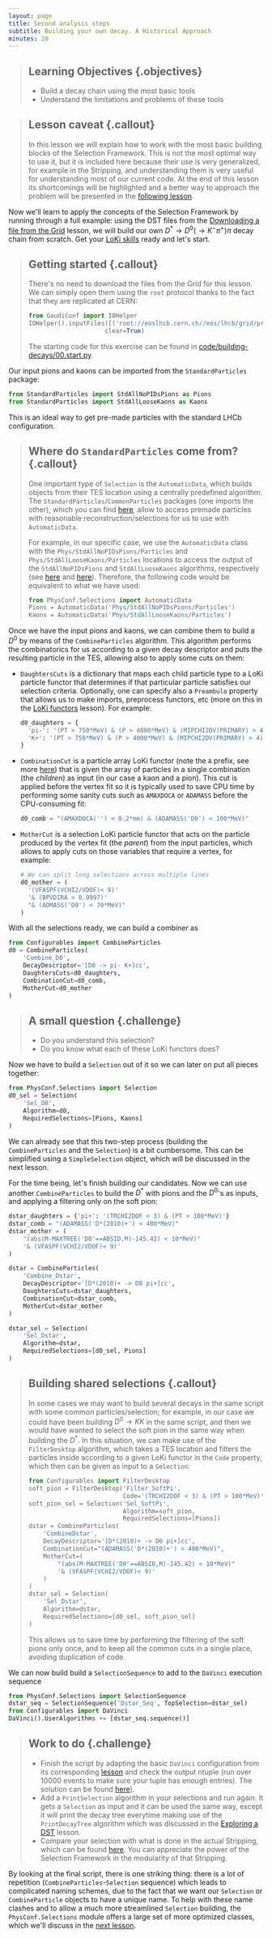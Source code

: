 ```yaml
---
layout: page
title: Second analysis steps
subtitle: Building your own decay. A Historical Approach
minutes: 20
---
```


> ## Learning Objectives {.objectives}
>
> * Build a decay chain using the most basic tools
> * Understand the limitations and problems of these tools

> ## Lesson caveat {.callout}
> In this lesson we will explain how to work with the most basic building blocks of the Selection Framework.
> This is not the most optimal way to use it, but it is included here because their use is very generalized, for example in the Stripping, and understanding them is very useful for understanding most of our current code.
> At the end of this lesson its shortcomings will be highlighted and a better way to approach the problem will be presented in the [following lesson](building-decays-part2.html).
>

Now we'll learn to apply the concepts of the Selection Framework by running through a full example:
using the DST files from the [Downloading a file from the Grid](http://lhcb.github.io/first-analysis-steps/files-from-grid.html) lesson, we will build our own $D^\ast\rightarrow D^0(\rightarrow K^{-} \pi^{+}) \pi$ decay chain from scratch.
Get your [LoKi skills](https://lhcb.github.io/first-analysis-steps/06-loki-functors.html) ready and let's start.

> ## Getting started {.callout}
> There's no need to download the files from the Grid for this lesson.
> We can simply open them using the `root` protocol thanks to the fact that they are replicated at CERN:
>
>```python
>from GaudiConf import IOHelper
>IOHelper().inputFiles([('root://eoslhcb.cern.ch//eos/lhcb/grid/prod/lhcb/MC/2012/ALLSTREAMS.DST/00035742/0000/00035742_00000001_1.allstreams.dst')],
>                      clear=True)
>```
> 
> The starting code for this exercise can be found in [code/building-decays/00.start.py](code/building-decays/00.start.py).

Our input pions and kaons can be imported from the `StandardParticles` package:

```python
from StandardParticles import StdAllNoPIDsPions as Pions
from StandardParticles import StdAllLooseKaons as Kaons
```

This is an ideal way to get pre-made particles with the standard LHCb configuration.

> ## Where do `StandardParticles` come from? {.callout}
> 
> One important type of `Selection` is the `AutomaticData`, which builds objects from their TES location using a centrally predefined algorithm.
> The `StandardParticles`/`CommonParticles` packages (one imports the other), which you can find [here](https://gitlab.cern.ch/lhcb/Phys/tree/master/Phys/CommonParticles), allow to access premade particles with reasonable reconstruction/selections for us to use with `AutomaticData`.
>
> For example, in our specific case, we use the `AutomaticData` class with the `Phys/StdAllNoPIDsPions/Particles` and `Phys/StdAllLooseKaons/Particles` locations to access the output of the `StdAllNoPIDsPions` and `StdAllLooseKaons` algorithms, respectively (see [here](https://gitlab.cern.ch/lhcb/Phys/blob/master/Phys/CommonParticles/python/CommonParticles/StdAllNoPIDsPions.py) and [here](https://gitlab.cern.ch/lhcb/Phys/tree/master/Phys/CommonParticles)).
> Therefore, the following code would be equivalent to what we have used:
> ```python
>from PhysConf.Selections import AutomaticData
>Pions = AutomaticData('Phys/StdAllNoPIDsPions/Particles')
>Kaons = AutomaticData('Phys/StdAllLooseKaons/Particles')
>```
>

Once we have the input pions and kaons, we can combine them to build a $D^0$ by means of the `CombineParticles` algorithm.
This algorithm performs the combinatorics for us according to a given decay descriptor and puts the resulting particle in the TES, allowing also to apply some cuts on them:

 - `DaughtersCuts` is a dictionary that maps each child particle type to a LoKi particle functor that determines if that particular particle satisfies our selection criteria. Optionally, one can specify also a `Preambulo` property that allows us to make imports, preprocess functors, etc (more on this in the [LoKi functors](https://lhcb.github.io/first-analysis-steps/06-loki-functors.html) lesson). For example:

    ```python
    d0_daughters = {
      'pi-': '(PT > 750*MeV) & (P > 4000*MeV) & (MIPCHI2DV(PRIMARY) > 4)',
      'K+': '(PT > 750*MeV) & (P > 4000*MeV) & (MIPCHI2DV(PRIMARY) > 4)'
    }
    ```

 - `CombinationCut` is a particle array LoKi functor (note the `A` prefix, see more [here](https://twiki.cern.ch/twiki/bin/view/LHCb/LoKiHybridFilters#Particle_Array_Functors)) that is given the array of particles in a single combination (the *children*) as input (in our case a kaon and a pion). This cut is applied before the vertex fit so it is typically used to save CPU time by performing some sanity cuts such as `AMAXDOCA` or `ADAMASS` before the CPU-consuming fit:
 
    ```python
    d0_comb = "(AMAXDOCA('') < 0.2*mm) & (ADAMASS('D0') < 100*MeV)"
    ```
 
 - `MotherCut` is a selection LoKi particle functor that acts on the particle produced by the vertex fit (the *parent*) from the input particles, which allows to apply cuts on those variables that require a vertex, for example:

    ```python
    # We can split long selections across multiple lines
    d0_mother = (
      '(VFASPF(VCHI2/VDOF)< 9)'
      '& (BPVDIRA > 0.9997)'
      "& (ADMASS('D0') < 70*MeV)"
    )
    ```
With all the selections ready, we can build a combiner as

```python
from Configurables import CombineParticles
d0 = CombineParticles(
    'Combine_D0',
    DecayDescriptor='[D0 -> pi- K+]cc',
    DaughtersCuts=d0_daughters,
    CombinationCut=d0_comb,
    MotherCut=d0_mother
)
```

> ## A small question {.challenge}
>  - Do you understand this selection?
>  - Do you know what each of these LoKi functors does?

Now we have to build a `Selection` out of it so we can later on put all pieces together:

```python
from PhysConf.Selections import Selection
d0_sel = Selection(
    'Sel_D0',
    Algorithm=d0,
    RequiredSelections=[Pions, Kaons]
)
```

We can already see that this two-step process (building the `CombineParticles` and the `Selection`) is a bit cumbersome.
This can be simplified using a `SimpleSelection` object, which will be discussed in the next lesson.

For the time being, let's finish building our candidates.
Now we can use another `CombineParticles` to build the $D^\ast$ with pions and the $D^0$'s as inputs, and applying a filtering only on the soft pion:

```python
dstar_daughters = {'pi+': '(TRCHI2DOF < 3) & (PT > 100*MeV)'}
dstar_comb = "(ADAMASS('D*(2010)+') < 400*MeV)"
dstar_mother = (
    "(abs(M-MAXTREE('D0'==ABSID,M)-145.42) < 10*MeV)"
    '& (VFASPF(VCHI2/VDOF)< 9)'
)

dstar = CombineParticles(
    'Combine_Dstar',
    DecayDescriptor='[D*(2010)+ -> D0 pi+]cc',
    DaughtersCuts=dstar_daughters,
    CombinationCut=dstar_comb,
    MotherCut=dstar_mother
)

dstar_sel = Selection(
    'Sel_Dstar',
    Algorithm=dstar,
    RequiredSelections=[d0_sel, Pions]
)
```

> ## Building shared selections {.callout}
> In some cases we may want to build several decays in the same script with some common particles/selection;
> for example, in our case we could have been building $D^0\rightarrow KK$ in the same script, and then we would have wanted to select the soft pion in the same way when building the $D^\ast$.
> In this situation, we can make use of the `FilterDesktop` algorithm, which takes a TES location and filters the particles inside according to a given LoKi functor in the `Code` property, which then can be given as input to a `Selection`:
> 
> ```python
> from Configurables import FilterDesktop
> soft_pion = FilterDesktop('Filter_SoftPi',
>                           Code='(TRCHI2DOF < 3) & (PT > 100*MeV)')
> soft_pion_sel = Selection('Sel_SoftPi',
>                           Algorithm=soft_pion,
>                           RequiredSelections=[Pions])
> dstar = CombineParticles(
>     'CombineDstar',
>     DecayDescriptor='[D*(2010)+ -> D0 pi+]cc',
>     CombinationCut="(ADAMASS('D*(2010)+') < 400*MeV)",
>     MotherCut=(
>         "(abs(M-MAXTREE('D0'==ABSID,M)-145.42) < 10*MeV)"
>         '& (VFASPF(VCHI2/VDOF)< 9)'
>     )
> )
> dstar_sel = Selection(
>     'Sel_Dstar',
>     Algorithm=dstar,
>     RequiredSelections=[d0_sel, soft_pion_sel]
> )
> ```
>
> This allows us to save time by performing the filtering of the soft pions only once, and to keep all the common cuts in a single place, avoiding duplication of code.


We can now build build a `SelectionSequence` to add to the `DaVinci` execution sequence

```python
from PhysConf.Selections import SelectionSequence
dstar_seq = SelectionSequence('Dstar_Seq', TopSelection=dstar_sel)
from Configurables import DaVinci
DaVinci().UserAlgorithms += [dstar_seq.sequence()]
```

> ## Work to do {.challenge}
>  - Finish the script by adapting the basic `DaVinci` configuration from its corresponding [lesson](http://lhcb.github.io/first-analysis-steps/minimal-dv-job.html) and check the output ntuple (run over 10000 events to make sure your tuple has enough entries). The solution can be found [here](code/building-decays/01.historical.py)).
>  - Add a `PrintSelection` algorithm in your selections and run again. It gets a `Selection` as input and it can be used the same way, except it will print the decay tree everytime making use of the `PrintDecayTree` algorithm which was discussed in the [Exploring a DST](http://lhcb.github.io/first-analysis-steps/05-interactive-dst.html) lesson.
>  - Compare your selection with what is done in the actual Stripping, which can be found [here](https://gitlab.cern.ch/lhcb/Stripping/blob/master/Phys/StrippingArchive/python/StrippingArchive/Stripping20/StrippingD2hh.py). You can appreciate the power of the Selection Framework in the modularity of that Stripping.

By looking at the final script, there is one striking thing:
there is a lot of repetition (`CombineParticles`-`Selection` sequence) which leads to complicated naming schemes, due to the fact that we want our `Selection` or `CombineParticle` objects to have a unique name.
To help with these name clashes and to allow a much more streamlined `Selection` building, the `PhysConf.Selections` module offers a large set of more optimized classes, which we'll discuss in the [next lesson](building-decays-part2.html).
